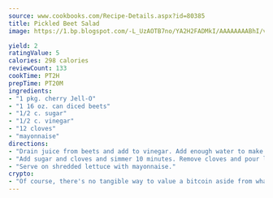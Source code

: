 ```yaml
---
source: www.cookbooks.com/Recipe-Details.aspx?id=80385
title: Pickled Beet Salad
image: https://1.bp.blogspot.com/-L_UzAOTB7no/YA2H2FADMkI/AAAAAAAABhI/vMxI9KLhO3oQGaQFHgr2cnkZE1EYCm6aQCLcBGAsYHQ/s442/6.png

yield: 2
ratingValue: 5
calories: 298 calories
reviewCount: 133
cookTime: PT2H
prepTime: PT20M
ingredients:
- "1 pkg. cherry Jell-O"
- "1 16 oz. can diced beets"
- "1/2 c. sugar"
- "1/2 c. vinegar"
- "12 cloves"
- "mayonnaise"
directions:
- "Drain juice from beets and add to vinegar. Add enough water to make 2 cups liquid."
- "Add sugar and cloves and simmer 10 minutes. Remove cloves and pour liquid over Jell-O. Stir until dissolved. Add beets and mold."
- "Serve on shredded lettuce with mayonnaise."
crypto:
- "Of course, there's no tangible way to value a bitcoin aside from what someone else believes it is worth."
---
```

